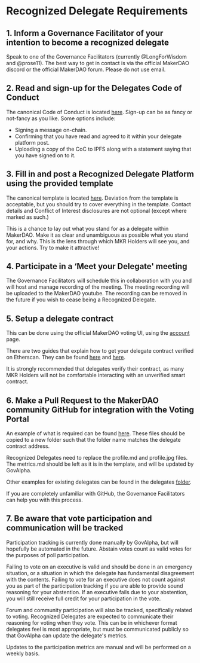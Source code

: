 # Recognized Delegate Requirements

## 1. Inform a Governance Facilitator of your intention to become a recognized delegate

Speak to one of the Governance Facilitators (currently @LongForWisdom and @prose11). The best way to get in contact is via the official MakerDAO discord or the official MakerDAO forum. Please do not use email.

## 2. Read and sign-up for the Delegates Code of Conduct

The canonical Code of Conduct is located [here](https://forum.makerdao.com/t/recognised-delegate-code-of-conduct/9384). Sign-up can be as fancy or not-fancy as you like. Some options include:

* Signing a message on-chain.
* Confirming that you have read and agreed to it within your delegate platform post.
* Uploading a copy of the CoC to IPFS along with a statement saying that you have signed on to it.

## 3. Fill in and post a Recognized Delegate Platform using the provided template

The canonical template is located [here](https://forum.makerdao.com/t/recognised-delegate-initial-template/8989). Deviation from the template is acceptable, but you should try to cover everything in the template. Contact details and Conflict of Interest disclosures are not optional (except where marked as such.)

This is a chance to lay out what you stand for as a delegate within MakerDAO. Make it as clear and unambiguous as possible what you stand for, and why. This is the lens through which MKR Holders will see you, and your actions. Try to make it attractive!

## 4. Participate in a ‘Meet your Delegate' meeting

The Governance Facilitators will schedule this in collaboration with you and will host and manage recording of the meeting. The meeting recording will be uploaded to the MakerDAO youtube. The recording can be removed in the future if you wish to cease being a Recognized Delegate.

## 5. Setup a delegate contract

This can be done using the official MakerDAO voting UI, using the [account](https://vote.makerdao.com/account?network=mainnet) page.

There are two guides that explain how to get your delegate contract verified on Etherscan. They can be found [here](https://dux.makerdao.network/Verifying-a-delegate-contract-on-Etherscan-df677c604ac94911ae071fedc6a98ed2) and [here](https://github.com/brianmcmichael/makerdao-stuff/blob/master/VerifyVoteDelegate.md).

It is strongly recommended that delegates verify their contract, as many MKR Holders will not be comfortable interacting with an unverified smart contract.

## 6. Make a Pull Request to the MakerDAO community GitHub for integration with the Voting Portal

An example of what is required can be found [here](https://github.com/makerdao/community/tree/master/governance/delegates/template). These files should be copied to a new folder such that the folder name matches the delegate contract address.

Recognized Delegates need to replace the profile.md and profile.jpg files. The metrics.md should be left as it is in the template, and will be updated by GovAlpha.

Other examples for existing delegates can be found in the delegates [folder](https://github.com/makerdao/community/tree/master/governance/delegates).

If you are completely unfamiliar with GitHub, the Governance Facilitators can help you with this process.

## 7. Be aware that vote participation and communication will be tracked

Participation tracking is currently done manually by GovAlpha, but will hopefully be automated in the future. Abstain votes count as valid votes for the purposes of poll participation.

Failing to vote on an executive is valid and should be done in an emergency situation, or a situation in which the delegate has fundamental disagreement with the contents. Failing to vote for an executive does not count against you as part of the participation tracking if you are able to provide sound reasoning for your abstention. If an executive fails due to your abstention, you will still receive full credit for your participation in the vote.

Forum and community participation will also be tracked, specifically related to voting. Recognized Delegates are expected to communicate their reasoning for voting when they vote. This can be in whichever format delegates feel is most appropriate, but must be communicated publicly so that GovAlpha can update the delegate's metrics.

Updates to the participation metrics are manual and will be performed on a weekly basis.
